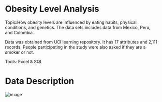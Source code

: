 # Obesity Level Analysis
Topic:How obesity levels are influenced by eating habits, physical conditions, and genetics. The data sets includes data from Mexico, Peru, and Colombia. 

Data was obtained from UCI learning repository. It has 17 attributes and 2,111 records. People participating in the study were also asked if they are a smoker or not.

Tools: Excel & SQL

# Data Description
![image](https://github.com/eparaschou/Obesity-Level-Analysis/assets/148002149/7252fc1d-40c6-4161-b74c-0c98cda1293c)



  
